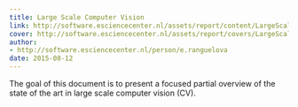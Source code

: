 ```yaml
---
title: Large Scale Computer Vision
link: http://software.esciencecenter.nl/assets/report/content/LargeScaleComputerVision.pdf
cover: http://software.esciencecenter.nl/assets/report/covers/LargeScaleComputerVision-cover.png
author:
- http://software.esciencecenter.nl/person/e.ranguelova
date: 2015-08-12
---
```

The goal of this document is to present a focused partial overview of the state of the art in large
scale computer vision (CV).
